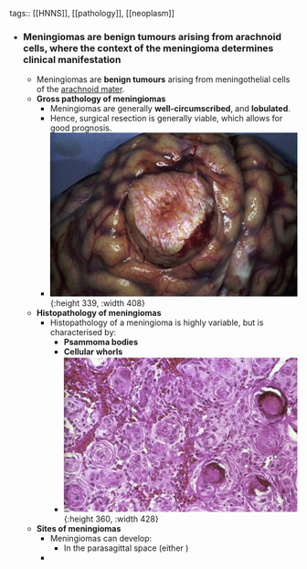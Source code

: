 tags:: [[HNNS]], [[pathology]], [[neoplasm]]

- ### Meningiomas are benign tumours arising from arachnoid cells, where the context of the meningioma determines clinical manifestation
	- Meningiomas are **benign tumours** arising from meningothelial cells of the [arachnoid mater](((63bd7e1a-10fc-428a-8c15-4cd411af48e9))).
	- **Gross pathology of meningiomas**
		- Meningiomas are generally **well-circumscribed**, and **lobulated**.
		- Hence, surgical resection is generally viable, which allows for good prognosis.
		- ![image.png](../assets/image_1674614003244_0.png){:height 339, :width 408}
	- **Histopathology of meningiomas**
		- Histopathology of a meningioma is highly variable, but is characterised by:
			- **Psammoma bodies**
			- **Cellular whorls**
			- ![image.png](../assets/image_1674614116653_0.png){:height 360, :width 428}
	- **Sites of meningiomas**
		- Meningiomas can develop:
			- In the parasagittal space (either )
		-